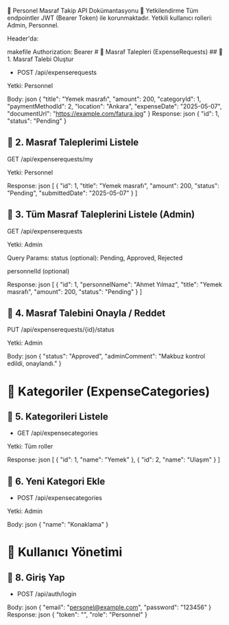 📘 Personel Masraf Takip API Dokümantasyonu
🔐 Yetkilendirme
Tüm endpointler JWT (Bearer Token) ile korunmaktadır. Yetkili kullanıcı rolleri: Admin, Personnel.

Header'da:

makefile
Authorization: Bearer <token>
# 📂 Masraf Talepleri (ExpenseRequests)
## 📌 1. Masraf Talebi Oluştur
- POST /api/expenserequests

Yetki: Personnel

Body:
json
{
  "title": "Yemek masrafı",
  "amount": 200,
  "categoryId": 1,
  "paymentMethodId": 2,
  "location": "Ankara",
  "expenseDate": "2025-05-07",
  "documentUrl": "https://example.com/fatura.jpg"
}
Response:
json
{
  "id": 1,
  "status": "Pending"
}
## 📌 2. Masraf Taleplerimi Listele
GET /api/expenserequests/my

Yetki: Personnel

Response:
json
[
  {
    "id": 1,
    "title": "Yemek masrafı",
    "amount": 200,
    "status": "Pending",
    "submittedDate": "2025-05-07"
  }
]

## 📌 3. Tüm Masraf Taleplerini Listele (Admin)
GET /api/expenserequests

Yetki: Admin

Query Params:
status (optional): Pending, Approved, Rejected

personnelId (optional)

Response:
json
[
  {
    "id": 1,
    "personnelName": "Ahmet Yılmaz",
    "title": "Yemek masrafı",
    "amount": 200,
    "status": "Pending"
  }
]

## 📌 4. Masraf Talebini Onayla / Reddet
PUT /api/expenserequests/{id}/status

Yetki: Admin

Body:
json
{
  "status": "Approved",
  "adminComment": "Makbuz kontrol edildi, onaylandı."
}

# 📁 Kategoriler (ExpenseCategories)
## 📌 5. Kategorileri Listele
- GET /api/expensecategories

Yetki: Tüm roller

Response:
json
[
  { "id": 1, "name": "Yemek" },
  { "id": 2, "name": "Ulaşım" }
]
## 📌 6. Yeni Kategori Ekle
- POST /api/expensecategories

Yetki: Admin

Body:
json
{
  "name": "Konaklama"
}

# 👤 Kullanıcı Yönetimi
## 📌 8. Giriş Yap

- POST /api/auth/login

Body:
json
{
  "email": "personel@example.com",
  "password": "123456"
}
Response:
json
{
  "token": "<jwt-token>",
  "role": "Personnel"
}